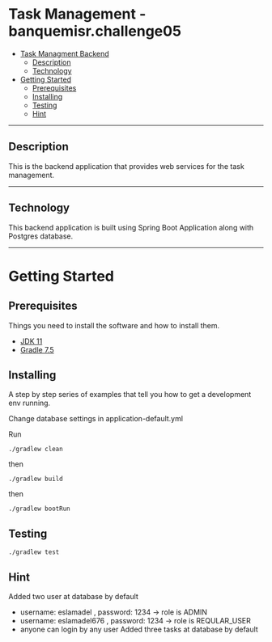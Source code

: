 # Task Management - banquemisr.challenge05

- [Task Managment Backend](#project-title)
  - [Description](#description)
  <!-- - [Team](#team) -->
  - [Technology](#technology)
- [Getting Started](#getting-started)
  - [Prerequisites](#prerequisites)
  - [Installing](#installing)
  - [Testing](#test)
  - [Hint](#hint)



---

## Description

This is the backend application that provides web services for the task management.

---

## Technology

This backend application is built using Spring Boot Application along with Postgres database.

---

# Getting Started

## Prerequisites

Things you need to install the software and how to install them.

- [JDK 11](https://www.oracle.com/java/technologies/downloads/#java11)
- [Gradle 7.5](https://gradle.org/install/)

## Installing

A step by step series of examples that tell you how to get a development env running.

Change database settings in application-default.yml

Run

```
./gradlew clean
```

then

```
./gradlew build
```

then

```
./gradlew bootRun

`````
## Testing
````
./gradlew test

````
## Hint
Added two user at database by default 
- username: eslamadel , password: 1234 -> role is ADMIN
- username: eslamadel676 , password: 1234 -> role is REQULAR_USER
- anyone can login by any user
Added three tasks at database by default 

  


